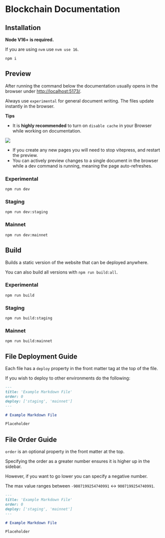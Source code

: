 # Blockchain Documentation

## Installation

**Node V16+ is required.**

If you are using `nvm` use `nvm use 16`.

```
npm i
```

## Preview

After running the command below the documentation usually opens in the browser under [http://localhost:5173/](http://localhost:5173/).

Always use `experimental` for general document writing. The files update instantly in the browser.

**Tips**

-   It is **highly recommended** to turn on `disable cache` in your Browser while working on documentation.

![](https://i.imgur.com/hWf6Xod.png)

-   If you create any new pages you will need to stop vitepress, and restart the preview.
-   You can actively preview changes to a single document in the browser while a dev command is running, meaning the page auto-refreshes.

### Experimental

```
npm run dev
```

### Staging

```
npm run dev:staging
```

### Mainnet

```
npm run dev:mainnet
```

## Build

Builds a static version of the website that can be deployed anywhere.

You can also build all versions with `npm run build:all`.

### Experimental

```
npm run build
```

### Staging

```
npm run build:staging
```

### Mainnet

```
npm run build:mainnet
```

## File Deployment Guide

Each file has a `deploy` property in the front matter tag at the top of the file. 

If you wish to deploy to other environments do the following:

```md
---
title: 'Example Markdown File'
order: 0
deploy: ['staging', 'mainnet']
---

# Example Markdown File

Placeholder
```

## File Order Guide

`order` is an optional property in the front matter at the top.

Specifying the order as a greater number ensures it is higher up in the sidebar.

However, if you want to go lower you can specify a negative number.

The max value ranges between `-9007199254740991` <-> `9007199254740991`.

```md
---
title: 'Example Markdown File'
order: 0
deploy: ['staging', 'mainnet']
---

# Example Markdown File

Placeholder
```
